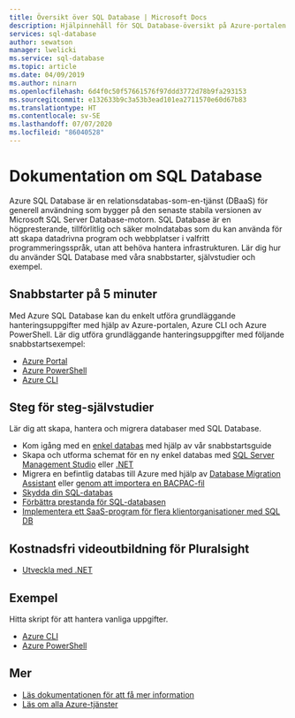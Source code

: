 ```yaml
---
title: Översikt över SQL Database | Microsoft Docs
description: Hjälpinnehåll för SQL Database-översikt på Azure-portalen
services: sql-database
author: sewatson
manager: lwelicki
ms.service: sql-database
ms.topic: article
ms.date: 04/09/2019
ms.author: ninarn
ms.openlocfilehash: 6d4f0c50f57661576f97ddd3772d78b9fa293153
ms.sourcegitcommit: e132633b9c3a53b3ead101ea2711570e60d67b83
ms.translationtype: HT
ms.contentlocale: sv-SE
ms.lasthandoff: 07/07/2020
ms.locfileid: "86040528"
---
```

# <a name="sql-database-documentation"></a>Dokumentation om SQL Database

Azure SQL Database är en relationsdatabas-som-en-tjänst (DBaaS) för generell användning som bygger på den senaste stabila versionen av Microsoft SQL Server Database-motorn. SQL Database är en högpresterande, tillförlitlig och säker molndatabas som du kan använda för att skapa datadrivna program och webbplatser i valfritt programmeringsspråk, utan att behöva hantera infrastrukturen. Lär dig hur du använder SQL Database med våra snabbstarter, självstudier och exempel.

## <a name="5-minute-quickstarts"></a>Snabbstarter på 5 minuter

Med Azure SQL Database kan du enkelt utföra grundläggande hanteringsuppgifter med hjälp av Azure-portalen, Azure CLI och Azure PowerShell. Lär dig utföra grundläggande hanteringsuppgifter med följande snabbstartsexempel:

- [Azure Portal](/azure/sql-database/sql-database-single-database-get-started)
- [Azure PowerShell](/azure/sql-database/sql-database-get-started-powershell)
- [Azure CLI](/azure/sql-database/sql-database-get-started-cli)

## <a name="step-by-step-tutorials"></a>Steg för steg-självstudier

Lär dig att skapa, hantera och migrera databaser med SQL Database.

- Kom igång med en [enkel databas](/azure/sql-database/sql-database-single-database-quickstart-guide) med hjälp av vår snabbstartsguide
- Skapa och utforma schemat för en ny enkel databas med [SQL Server Management Studio](/azure/sql-database/sql-database-design-first-database) eller [.NET](/azure/sql-database/sql-database-design-first-database-csharp)
- Migrera en befintlig databas till Azure med hjälp av [Database Migration Assistant](/azure/dms/tutorial-sql-server-to-azure-sql) eller [genom att importera en BACPAC-fil](/azure/sql-database/sql-database-import)
- [Skydda din SQL-databas](/azure/sql-database/sql-database-security-tutorial)
- [Förbättra prestanda för SQL-databasen](/azure/sql-database/sql-database-performance-tutorial)
- [Implementera ett SaaS-program för flera klientorganisationer med SQL DB](/azure/sql-database/sql-database-multi-tenant-application)

## <a name="free-pluralsight-video-training"></a>Kostnadsfri videoutbildning för Pluralsight

- [Utveckla med .NET](https://www.pluralsight.com/courses/developing-dotnet-microsoft-azure-getting-started?twoid=d6abac77-7dcc-4d33-9e03-f85e78989f02)

## <a name="samples"></a>Exempel

Hitta skript för att hantera vanliga uppgifter.

- [Azure CLI](/azure/sql-database/sql-database-cli-samples)
- [Azure PowerShell](/azure/sql-database/sql-database-powershell-samples)

## <a name="more"></a>Mer

- [Läs dokumentationen för att få mer information](/azure/sql-database/index)
- [Läs om alla Azure-tjänster](https://aka.ms/j3wr7y)
